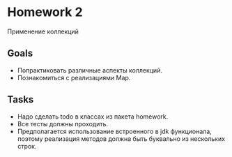 # Homework 2
Применение коллекций

## Goals
* Попрактиковать различные аспекты коллекций.
* Познакомиться с реализациями Map.

## Tasks
* Надо сделать todo в классах из пакета homework.
* Все тесты должны проходить.
* Предполагается использование встроенного в jdk функционала, поэтому реализация методов должна быть буквально из нескольких строк.